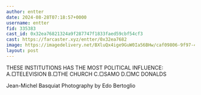 ```yaml
---
author: entter
date: 2024-08-28T07:18:57+0000
username: entter
fid: 335383
cast_id: 0x32ea76821324a9f287747f1833faed59cbf54cf3
cast: https://farcaster.xyz/entter/0x32ea7682
image: https://imagedelivery.net/BXluQx4ige9GuW0Ia56BHw/caf09806-9f97-4c73-a500-17c323fcde00/original
layout: post
---
```


THESE INSTITUTIONS HAS THE MOST POLITICAL INFLUENCE: A.▢TELEVISION B.▢THE CHURCH C.▢SAMO D.▢MC DONALDS

Jean-Michel Basquiat
Photography by Edo Bertoglio

<img src='https://imagedelivery.net/BXluQx4ige9GuW0Ia56BHw/caf09806-9f97-4c73-a500-17c323fcde00/original' alt='' referrerpolicy='no-referrer'/>
